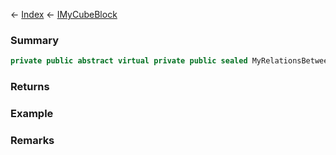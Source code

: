 ← [Index](Api-Index) ← [IMyCubeBlock](VRage.Game.ModAPI.Ingame.IMyCubeBlock)

### Summary

```csharp
private public abstract virtual private public sealed MyRelationsBetweenPlayerAndBlock GetPlayerRelationToOwner
```

### Returns

### Example

### Remarks

